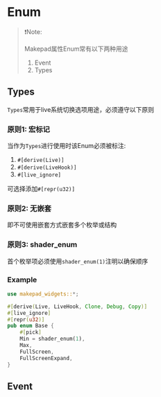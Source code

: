 # Enum

> ❗Note:
>
> Makepad属性Enum常有以下两种用途
> 1. Event
> 2. Types 

## Types

`Types`常用于live系统切换选项用途，必须遵守以下原则

### 原则1: 宏标记
当作为`Types`进行使用时该Enum必须被标注:
1. `#[derive(Live)]`
2. `#[derive(LiveHook)]`
3. `#[live_ignore]`

可选择添加`#[repr(u32)]`
### 原则2: 无嵌套

即不可使用嵌套方式嵌套多个枚举或结构
### 原则3: shader_enum

首个枚举项必须使用`shader_enum(1)`注明以确保顺序

### Example

```rust
use makepad_widgets::*;

#[derive(Live, LiveHook, Clone, Debug, Copy)]
#[live_ignore]
#[repr(u32)]
pub enum Base {
    #[pick]
    Min = shader_enum(1),
    Max,
    FullScreen,
    FullScreenExpand,
}
```

## Event